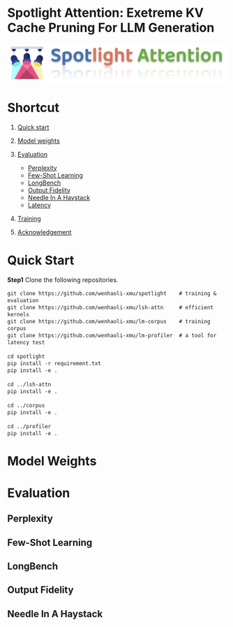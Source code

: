 # Spotlight Attention: Exetreme KV Cache Pruning For LLM Generation

![img](spotlight.png)


# Shortcut

1. [Quick start](#quickstart)
2. [Model weights](#modelweights)
3. [Evaluation](#eval)
    
    * [Perplexity](#eval-ppl)
    * [Few-Shot Learning](#eval-nlu)
    * [LongBench](#eval-longbench)
    * [Output Fidelity](#eval-fidelity)
    * [Needle In A Haystack](#eval-needle)
    * [Latency](#eval-latency)

4. [Training](#train)
5. [Acknowledgement](#acknowledge)


# <span id="quickstart"> Quick Start </span>

**Step1** Clone the following repositories.
```
git clone https://github.com/wenhaoli-xmu/spotlight    # training & evaluation
git clone https://github.com/wenhaoli-xmu/lsh-attn     # efficient kernels
git clone https://github.com/wenhaoli-xmu/lm-corpus    # training corpus
git clone https://github.com/wenhaoli-xmu/lm-profiler  # a tool for latency test

cd spotlight 
pip install -r requirement.txt
pip install -e .

cd ../lsh-attn
pip install -e .

cd ../corpus
pip install -e .

cd ../profiler
pip install -e .
```


# <span id="modelweights"> Model Weights </span>



# <span id="eval"> Evaluation </span>

## <span id="eval-ppl"> Perplexity </span>


## <span id="eval-nlu"> Few-Shot Learning </span>


## <span id="eval-longbench"> LongBench </span>

## <span id="eval-fidelity"> Output Fidelity </span>


## <span id="eval-needle"> Needle In A Haystack </span>